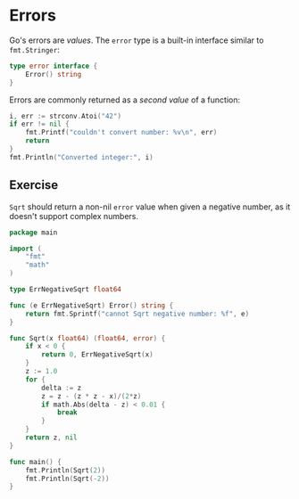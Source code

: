 # Errors

Go's errors are *values*. The `error` type is a built-in interface similar to `fmt.Stringer`:

```go
type error interface {
    Error() string
}
```

Errors are commonly returned as a *second value* of a function:

```go
i, err := strconv.Atoi("42")
if err != nil {
    fmt.Printf("couldn't convert number: %v\n", err)
    return
}
fmt.Println("Converted integer:", i)
```

## Exercise

`Sqrt` should return a non-nil `error` value when given a negative number, as it doesn't support complex numbers.

```go
package main

import (
	"fmt"
	"math"
)

type ErrNegativeSqrt float64

func (e ErrNegativeSqrt) Error() string {
	return fmt.Sprintf("cannot Sqrt negative number: %f", e)
}

func Sqrt(x float64) (float64, error) {
	if x < 0 {
		return 0, ErrNegativeSqrt(x)
	}
	z := 1.0
	for {
		delta := z
		z = z - (z * z - x)/(2*z)
		if math.Abs(delta - z) < 0.01 {
			break
		}
	}
	return z, nil
}

func main() {
	fmt.Println(Sqrt(2))
	fmt.Println(Sqrt(-2))
}
```

